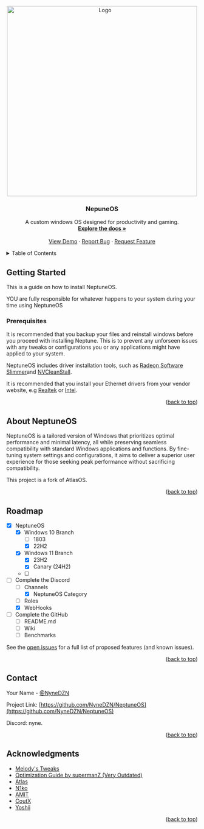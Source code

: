 <!-- PROJECT LOGO -->
<br />
<div align="center">
  <a href="https://github.com/NyneDZN/NeptuneOS">
    <img src="https://user-images.githubusercontent.com/120980797/209248113-fb446909-8aad-4c90-bedf-d4d536ef5dee.png"
" alt="Logo" width="500" height="500">
  </a>

<h3 align="center">NepuneOS</h3>

  <p align="center">
    A custom windows OS designed for productivity and gaming.
    <br />
    <a href="https://github.com/NyneDZN/NeptuneOS"><strong>Explore the docs »</strong></a>
    <br />
    <br />
    <a href="https://github.com/NyneDZN/NeptuneOS">View Demo</a>
    ·
    <a href="https://github.com/NyneDZN/NeptuneOS/issues">Report Bug</a>
    ·
    <a href="https://github.com/NyneDZN/NeptuneOS/issues">Request Feature</a>
  </p>
</div>



<!-- TABLE OF CONTENTS -->
<details>
  <summary>Table of Contents</summary>
  <ol>
    <li>
      <a href="#about-neptuneos">About NeptuneOS</a>
    </li>
    <li>
      <a href="#getting-started">Getting Started</a>
      <ul>
        <li><a href="#prerequisites">Prerequisites</a></li>
        <li><a href="#installation">Installation</a></li>
      </ul>
    </li>
    <li><a href="#usage">Usage</a></li>
    <li><a href="#roadmap">Roadmap</a></li>
    <li><a href="#contact">Contact</a></li>
    <li><a href="#acknowledgments">Acknowledgments</a></li>
  </ol>
</details>



<!-- GETTING STARTED -->
## Getting Started

This is a guide on how to install NeptuneOS.

YOU are fully responsible for whatever happens to your system during your time using NeptuneOS

### Prerequisites
It is recommended that you backup your files and reinstall windows before you proceed with installing Neptune. This is to prevent any unforseen issues with any tweaks or configurations you or any applications might have applied to your system.

NeptuneOS includes driver installation tools, such as [Radeon Software Slimmer](https://github.com/GSDragoon/RadeonSoftwareSlimmer)and [NVCleanStall](https://www.techpowerup.com/download/techpowerup-nvcleanstall/).

It is recommended that you install your Ethernet drivers from your vendor website, e.g [Realtek](https://www.realtek.com/en/component/zoo/category/network-interface-controllers-10-100-1000m-gigabit-ethernet-pci-express-software) or [Intel](https://www.intel.com/content/www/us/en/download/18293/intel-network-adapter-driver-for-windows-10.html).



<p align="right">(<a href="#readme-top">back to top</a>)</p>



<!-- ABOUT NEPTUNEOS -->
## About NeptuneOS

NeptuneOS is a tailored version of Windows that prioritizes optimal performance and minimal latency, all while preserving seamless compatibility with standard Windows applications and functions. 
By fine-tuning system settings and configurations, it aims to deliver a superior user experience for those seeking peak performance without sacrificing compatibility.
                                       
This project is a fork of AtlasOS.

<p align="right">(<a href="#readme-top">back to top</a>)</p>



<!-- ROADMAP -->
## Roadmap

- [x] NeptuneOS
   - [x] Windows 10 Branch   
      - [ ] 1803
      - [X] 22H2                             
   - [x] Windows 11 Branch
      - [X] 23H2
      - [X] Canary (24H2)
   - [ ] 
                               
- [ ] Complete the Discord
   - [ ] Channels
      - [x] NeptuneOS Category
   - [ ] Roles
   - [X] WebHooks
                                       
- [ ] Complete the GitHub
   - [ ] README.md
   - [ ] Wiki
   - [ ] Benchmarks

See the [open issues](https://github.com/NyneDZN/NeptuneOS/issues) for a full list of proposed features (and known issues).

<p align="right">(<a href="#readme-top">back to top</a>)</p>



<!-- CONTACT -->
## Contact

Your Name - [@NyneDZN](https://twitter.com/NyneDZN) 

Project Link: [https://github.com/NyneDZN/NeptuneOS](https://github.com/NyneDZN/NeptuneOS)

Discord: nyne.

<p align="right">(<a href="#readme-top">back to top</a>)</p>



<!-- ACKNOWLEDGMENTS -->
## Acknowledgments

* [Melody's Tweaks](https://sites.google.com/view/melodystweaks/basictweaks?pli=1)
* [Optimization Guide by supermanZ (Very Outdated)](https://steamcommunity.com/sharedfiles/filedetails/?id=476760198)
* [Atlas](https://github.com/Atlas-OS/)
* [N1ko](https://n1kobg.blogspot.com/)
* [AMIT](https://github.com/amitxv)
* [CoutX](https://github.com/UnLovedCookie/CoutX)
* [Yoshii](https://github.com/Yoshii64)

<p align="right">(<a href="#readme-top">back to top</a>)</p>
